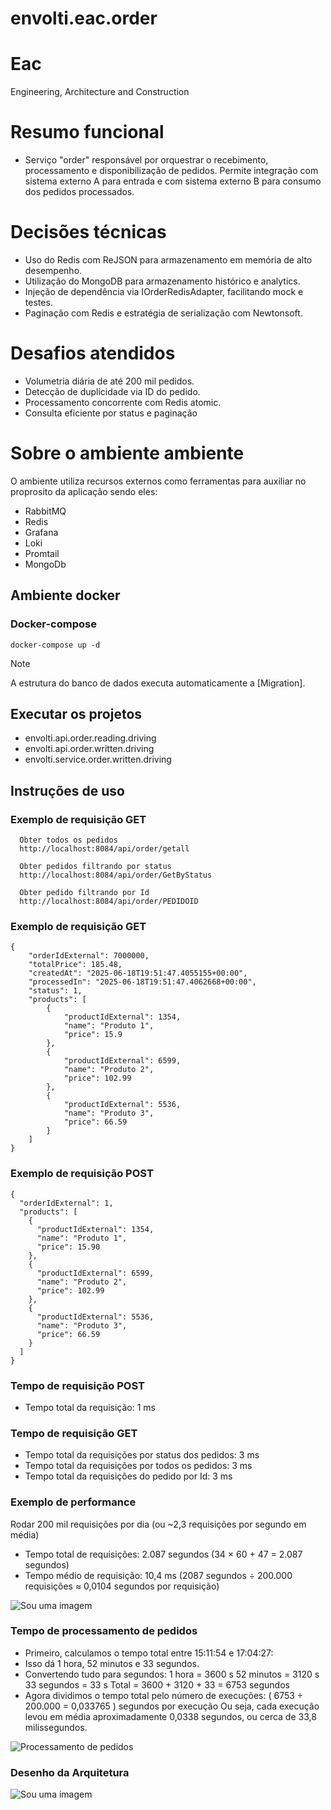 # envolti.eac.order

# Eac
Engineering, Architecture and Construction

# Resumo funcional

- Serviço "order" responsável por orquestrar o recebimento, processamento e disponibilização de pedidos. Permite integração com sistema externo A para entrada e com sistema externo B para consumo dos pedidos processados.

# Decisões técnicas

- Uso do Redis com ReJSON para armazenamento em memória de alto desempenho.
- Utilização do MongoDB para armazenamento histórico e analytics.
- Injeção de dependência via IOrderRedisAdapter, facilitando mock e testes.
- Paginação com Redis e estratégia de serialização com Newtonsoft.

# Desafios atendidos

- Volumetria diária de até 200 mil pedidos.
- Detecção de duplicidade via ID do pedido.
- Processamento concorrente com Redis atomic.
- Consulta eficiente por status e paginação

# Sobre o ambiente ambiente

O ambiente utiliza recursos externos como ferramentas para auxiliar no proprosito da aplicação sendo eles:

- RabbitMQ
- Redis
- Grafana
- Loki
- Promtail
- MongoDb

## Ambiente docker

### Docker-compose
```
docker-compose up -d
```

> [!NOTE]
> A estrutura do banco de dados executa automaticamente a [Migration].

## Executar os projetos

* envolti.api.order.reading.driving
* envolti.api.order.written.driving
* envolti.service.order.written.driving

## Instruções de uso

### Exemplo de requisição GET
```
  Obter todos os pedidos
  http://localhost:8084/api/order/getall

  Obter pedidos filtrando por status
  http://localhost:8084/api/order/GetByStatus

  Obter pedido filtrando por Id
  http://localhost:8084/api/order/PEDIDOID
```

### Exemplo de requisição GET
```
{
    "orderIdExternal": 7000000,
    "totalPrice": 185.48,
    "createdAt": "2025-06-18T19:51:47.4055155+00:00",
    "processedIn": "2025-06-18T19:51:47.4062668+00:00",
    "status": 1,
    "products": [
        {
            "productIdExternal": 1354,
            "name": "Produto 1",
            "price": 15.9
        },
        {
            "productIdExternal": 6599,
            "name": "Produto 2",
            "price": 102.99
        },
        {
            "productIdExternal": 5536,
            "name": "Produto 3",
            "price": 66.59
        }
    ]
}
```

### Exemplo de requisição POST
```
{
  "orderIdExternal": 1,
  "products": [
    {
      "productIdExternal": 1354,
      "name": "Produto 1",
      "price": 15.90
    },
    {
      "productIdExternal": 6599,
      "name": "Produto 2",
      "price": 102.99
    },
    {
      "productIdExternal": 5536,
      "name": "Produto 3",
      "price": 66.59
    }
  ]
}
```

### Tempo de requisição POST

- Tempo total da requisição: 1 ms

### Tempo de requisição GET
- Tempo total da requisições por status dos pedidos: 3 ms
- Tempo total da requisições por todos os pedidos: 3 ms
- Tempo total da requisições do pedido por Id: 3 ms

### Exemplo de performance

Rodar 200 mil requisições por dia (ou ~2,3 requisições por segundo em média)

- Tempo total de requisições: 2.087 segundos (34 × 60 + 47 = 2.087 segundos)
- Tempo médio de requisição: 10,4 ms (2087 segundos ÷ 200.000 requisições ≈ 0,0104 segundos por requisição)

![Sou uma imagem](Tests.png)

### Tempo de processamento de pedidos

- Primeiro, calculamos o tempo total entre 15:11:54 e 17:04:27:
- Isso dá 1 hora, 52 minutos e 33 segundos.
- Convertendo tudo para segundos:
1 hora = 3600 s
52 minutos = 3120 s
33 segundos = 33 s
Total = 3600 + 3120 + 33 = 6753 segundos
- Agora dividimos o tempo total pelo número de execuções:
( 6753 ÷ 200.000 = 0,033765 ) segundos por execução
Ou seja, cada execução levou em média aproximadamente 0,0338 segundos, ou cerca de 33,8 milissegundos.

![Processamento de pedidos](processamento-pedidos.png)

### Desenho da Arquitetura

![Sou uma imagem](Arquitetura.jpg)
